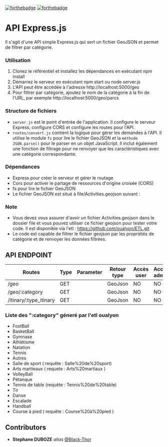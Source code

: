 
[![forthebadge](https://forthebadge.com/images/badges/made-with-javascript.svg)](https://forthebadge.com) 
[![forthebadge](https://forthebadge.com/images/badges/uses-git.svg)](https://forthebadge.com)

# API Express.js

Il s'agit d'une API simple Express.js qui sert un fichier GeoJSON et permet de filtrer par catégorie.

### Utilisation
1. Clonez le référentiel et installez les dépendances en exécutant npm install
2. Démarrez le serveur en exécutant npm start ou node server.js
3. L'API peut être accédée à l'adresse http://localhost:5000/geo
4. Pour filtrer par catégorie, ajoutez le nom de la catégorie à la fin de l'URL, par exemple http://localhost:5000/geo/parcs

### Structure de fichiers

* `server.js` est le point d'entrée de l'application. Il configure le serveur Express, configure CORS et configure les routes pour l'API.
* `routes/convert.js` contient la logique pour gérer les demandes à l'API. Il utilise le module `fs` pour lire le fichier GeoJSON et la `méthode JSON.parse()` pour le parser en un objet JavaScript. Il inclut également une fonction de filtrage pour ne renvoyer que les caractéristiques avec une catégorie correspondante.
### Dépendances

* Express pour créer le serveur et gérer le routage
* Cors pour activer le partage de ressources d'origine croisée (CORS)
* fs pour lire le fichier GeoJSON
* Le fichier GeoJSON est situé à file/Activities.geojson suivant : 

### Note

* Vous devez vous assurer d'avoir un fichier Activities.geojson dans le dossier file et vous pouvez utiliser ce fichier geojson pour tester votre code. Il est disponible via l'etl : https://github.com/oualyon/ETL.git
* Le code est capable de filtrer le fichier geojson par les propriétés de catégorie et de renvoyer les données filtrées.

## API ENDPOINT
| Routes                   | Type   | Parameter                                                      | Retour type | Accès user | Accès admin |
| ------------------------ | ------ | -------------------------------------------------------------- | ----------- | ---------- | ----------- |
| /geo                     | GET    |                                                                |   GeoJson   | NO         | NO          |
| /geo/:category           | GET    |                                                                |   GeoJson   | NO         | NO          |
| /Itinary/:type_itinary   | GET    |                                                                |   GeoJson   | NO         | NO          |
### Liste des ":category" géneré par l'etl oualyon
* FootBall
* BasketBall
* Gymnase
* Athlétisme
* Natation
* Tennis 
* Autres 
* Salle de sport ( requête : Salle%20de%20sport)
* Arts martieaux ( requete : Arts%20martiaux ) 
* VolleyBall
* Pétanque
* Tennis de table (requête : Tennis%20de%20table)
* Tir
* Danse
* Escalade
* Handball
* Course à pied ( requête : Course%20à%20pied ) 

## Contributors 

* **Stephane DUBOZE** _alias_ [@Black-Thor](https://github.com/Black-Thor)